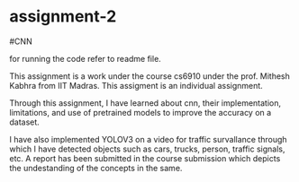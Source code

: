 # assignment-2
#CNN 


for running the code refer to readme file.

This assignment is a work under the course cs6910 under the prof. Mithesh Kabhra from IIT Madras. This assigment is an individual assignment. 

Through this assignment, I have learned about cnn, their implementation, limitations, and use of pretrained models to improve the accuracy on a dataset.

I have also implemented YOLOV3 on a video for traffic survallance through which I have detected objects such as cars, trucks, person, traffic signals, etc. 
A report has been submitted in the course submission which depicts the undestanding of the concepts in the same.
